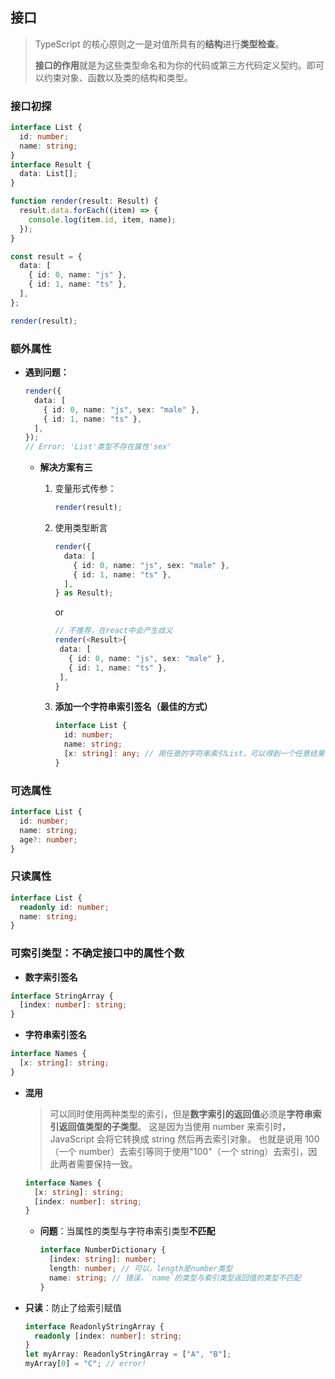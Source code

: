 ## 接口

> TypeScript 的核心原则之一是对值所具有的**结构**进行**类型检查**。
>
> **接口的作用**就是为这些类型命名和为你的代码或第三方代码定义契约。即可以约束对象、函数以及类的结构和类型。

### 接口初探

```ts
interface List {
  id: number;
  name: string;
}
interface Result {
  data: List[];
}

function render(result: Result) {
  result.data.forEach((item) => {
    console.log(item.id, item, name);
  });
}

const result = {
  data: [
    { id: 0, name: "js" },
    { id: 1, name: "ts" },
  ],
};

render(result);
```

### 额外属性

- **遇到问题：**

  ```ts
  render({
    data: [
      { id: 0, name: "js", sex: "male" },
      { id: 1, name: "ts" },
    ],
  });
  // Error: 'List'类型不存在属性'sex'
  ```

  - **解决方案有三**

    1. 变量形式传参：
       ```ts
       render(result);
       ```
    2. 使用类型断言
       ```ts
       render({
         data: [
           { id: 0, name: "js", sex: "male" },
           { id: 1, name: "ts" },
         ],
       } as Result);
       ```
       or
       ```ts
       // 不推荐，在react中会产生歧义
       render(<Result>{
        data: [
          { id: 0, name: "js", sex: "male" },
          { id: 1, name: "ts" },
        ],
       }
       ```
    3. **添加一个字符串索引签名（最佳的方式）**

       ```ts
       interface List {
         id: number;
         name: string;
         [x: string]: any; // 用任意的字符串索引List，可以得到一个任意结果
       }
       ```

### 可选属性

```ts
interface List {
  id: number;
  name: string;
  age?: number;
}
```

### 只读属性

```ts
interface List {
  readonly id: number;
  name: string;
}
```

### 可索引类型：不确定接口中的属性个数

- **数字索引签名**

```ts
interface StringArray {
  [index: number]: string;
}
```

- **字符串索引签名**

```ts
interface Names {
  [x: string]: string;
}
```

- **混用**

  > 可以同时使用两种类型的索引，但是**数字索引的返回值**必须是**字符串索引返回值类型的子类型**。
  > 这是因为当使用 number 来索引时，JavaScript 会将它转换成 string 然后再去索引对象。
  > 也就是说用 100（一个 number）去索引等同于使用"100"（一个 string）去索引，因此两者需要保持一致。

  ```ts
  interface Names {
    [x: string]: string;
    [index: number]: string;
  }
  ```

  - **问题**：当属性的类型与字符串索引类型**不匹配**

    ```ts
    interface NumberDictionary {
      [index: string]: number;
      length: number; // 可以，length是number类型
      name: string; // 错误，`name`的类型与索引类型返回值的类型不匹配
    }
    ```

- **只读**：防止了给索引赋值

  ```ts
  interface ReadonlyStringArray {
    readonly [index: number]: string;
  }
  let myArray: ReadonlyStringArray = ["A", "B"];
  myArray[0] = "C"; // error!
  ```
